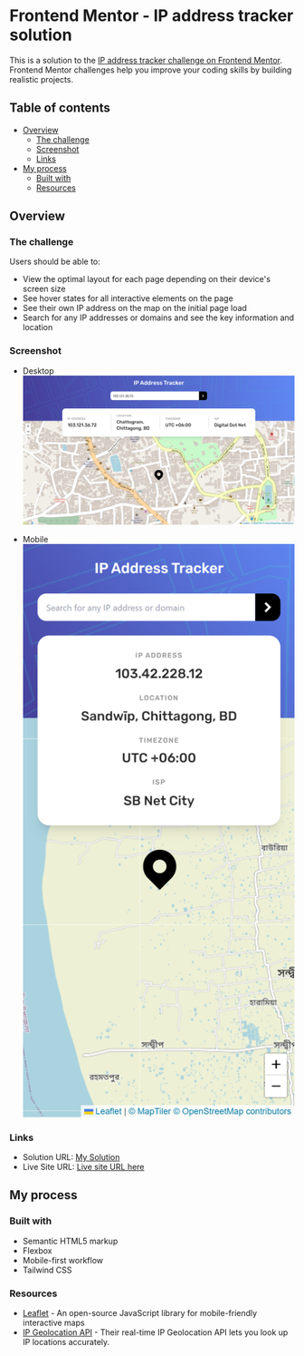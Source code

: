 # Frontend Mentor - IP address tracker solution

This is a solution to the [IP address tracker challenge on Frontend Mentor](https://www.frontendmentor.io/challenges/ip-address-tracker-I8-0yYAH0). Frontend Mentor challenges help you improve your coding skills by building realistic projects. 

## Table of contents

- [Overview](#overview)
  - [The challenge](#the-challenge)
  - [Screenshot](#screenshot)
  - [Links](#links)
- [My process](#my-process)
  - [Built with](#built-with)
  - [Resources](#resources)


## Overview

### The challenge

Users should be able to:

- View the optimal layout for each page depending on their device's screen size
- See hover states for all interactive elements on the page
- See their own IP address on the map on the initial page load
- Search for any IP addresses or domains and see the key information and location

### Screenshot

- Desktop
![](./screenshot/desktop.png)

- Mobile 
![](./screenshot/mobile.png)

### Links

- Solution URL: [My Solution](https://github.com/khalidmahamud/ip-address-tracker-master)
- Live Site URL: [Live site URL here](https://ip-address-tracker-master1.netlify.app/)

## My process

### Built with

- Semantic HTML5 markup
- Flexbox
- Mobile-first workflow
- Tailwind CSS


### Resources

- [Leaflet](https://leafletjs.com/index.html) - An open-source JavaScript library
for mobile-friendly interactive maps
- [IP Geolocation API](https://ip-api.com/) - Their real-time IP Geolocation API lets you look up IP locations accurately.

